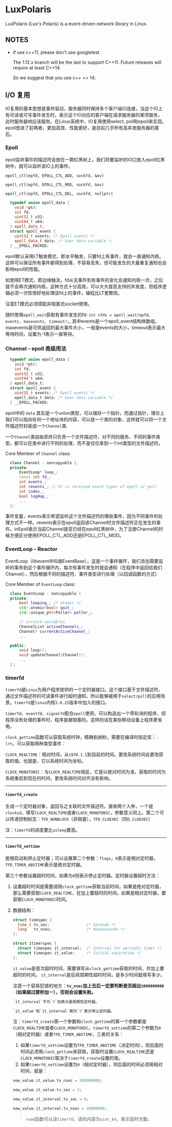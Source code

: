 # LuxPolaris

LuxPolaris (Lux's Polaris) is a event-driven network library in Linux.

## NOTES

- if use c++11, please don't use googletest.
  
  The 1.12.x branch will be the last to support C++11. Future releases will require at least C++14.
  
  So we suggest that you use c++ >= 14;

## I/O 复用

  IO复用的基本思想是事件驱动，服务器同时保持多个客户端IO连接，当这个IO上有可读或可写事件发生时，表示这个IO对应的客户端在请求服务器的某项服务，此时服务器响应该服务。在Linux系统中，IO复用使用select, poll和epoll来实现。epoll改进了前两者，更加高效、性能更好，是目前几乎所有高并发服务器的基石。

### Epoll

  epoll监听事件的描述符会放在一颗红黑树上，我们将要监听的IO口放入epoll红黑树中，就可以监听该IO上的事件。

  `epoll_ctl(epfd, EPOLL_CTL_ADD, sockfd, &ev)`

  `epoll_ctl(epfd, EPOLL_CTL_MOD, sockfd, &ev)`

  `epoll_ctl(epfd, EPOLL_CTL_DEL, sockfd, nullptr)`

  ```c++
    typedef union epoll_data {
      void *ptr;
      int fd;
      uint32_t u32;
      uint64_t u64;
    } epoll_data_t;
    struct epoll_event {
      uint32_t events; /* Epoll events */
      epoll_data_t data; /* User data variable */
    } __EPOLL_PACKED;
  ```

  epoll默认采用LT触发模式，即水平触发，只要fd上有事件，就会一直通知内核。这样可以保证所有事件都得到处理、不容易丢失，但可能发生的大量重复通知也会影响epoll的性能。
  
  如使用ET模式，即边缘触法，fd从无事件到有事件的变化会通知内核一次，之后就不会再次通知内核。这种方式十分高效，可以大大提高支持的并发度，但程序逻辑必须一次性很好地处理该fd上的事件，编程比LT更繁琐。
  
  注意ET模式必须搭配非阻塞式socket使用。

  随时使用`epoll_wait`获取有事件发生的fd: `int nfds = epoll_wait(epfd, events, maxevents, timeout);`, 其中events是一个epoll_event结构体数组，maxevents是可供返回的最大事件大小，一般是events的大小，timeout表示最大等待时间，设置为-1表示一直等待。

### Channel - epoll 高级用法

  ``` c
    typedef union epoll_data {
      void *ptr;
      int fd;
      uint32_t u32;
      uint64_t u64;
    } epoll_data_t;
    struct epoll_event {
      uint32_t events; /* Epoll events */
      epoll_data_t data; /* User data variable */
    } __EPOLL_PACKED;
  ```

  epoll中的 `data` 其实是一个union类型，可以储存一个指针。而通过指针，理论上我们可以指向任何一个地址块的内容，可以是一个类的对象，这样就可以将一个文件描述符封装成一个`Channel`类.
  
  一个`Channel`类自始至终只负责一个文件描述符，对不同的服务、不同的事件类型，都可以在类中进行不同的处理，而不是仅仅拿到一个int类型的文件描述符。

  Core Member of `Channel` class:
  
  ``` c++
    class Channel : noncopyable {
    private:
        EventLoop* loop_;
        const int fd_;
        int events_;
        int revents_; // It is received event types of epoll or poll
        int index_;
        bool logHup_;
        ...
    };
  ```

  事件变量，events表示希望监听这个文件描述符的哪些事件，因为不同事件的处理方式不一样。revents表示在epoll返回该Channel时文件描述符正在发生的事件。inEpoll表示当前Channel是否已经在epoll红黑树中，为了注册Channel的时候方便区分使用EPOLL_CTL_ADD还是EPOLL_CTL_MOD。

### EventLoop - Reactor

  EventLoop（libevent中叫做EventBase），这是一个事件循环，我们添加需要监听的事务到这个事件循环内，每次有事件发生时就会通知（在程序中返回给我们Channel），然后根据不同的描述符、事件类型进行处理（以回调函数的方式）

  Core Member of `EventLoop` class:
  
  ``` c++
    class EventLoop : noncopyable {
    private:
        bool looping_; /* atomic */
        std::atomic<bool> quit_;
        std::unique_ptr<Poller> poller_;

        // scratch variables
        ChannelList activeChannels_;
        Channel* currentActiveChannel_;
        ...

    public:
        void loop();
        void updateChannel(Channel*):
        ...
    }；
  ```

### timerfd

  `timerfd`是`Linux`为用户程序提供的一个定时器接口。这个接口基于文件描述符，通过文件描述符的可读事件进行超时通知，所以能够被用于`select/poll`的应用场景。`timerfd`是`linux`内核`2.6.25`版本中加入的接口。

  `timerfd`、`eventfd`、`signalfd`配合`epoll`使用，可以构造出一个零轮询的程序，但程序没有处理的事件时，程序是被阻塞的。这样的话在某些移动设备上程序更省电。

  `clock_gettime`函数可以获取系统时钟，精确到纳秒。需要在编译时指定库：`-lrt`。可以获取两种类型事件：

  `CLOCK_REALTIME`：相对时间，从`1970.1.1`到目前的时间。更改系统时间会更改获取的值。也就是，它以系统时间为坐标。

  `CLOCK_MONOTONIC`：与`CLOCK_REALTIME`相反，它是以绝对时间为准，获取的时间为系统重启到现在的时间，更改系统时间对齐没有影响。

  ---

#### `timerfd_create`

生成一个定时器对象，返回与之关联的文件描述符。接收两个入参，一个是`clockid`，填写`CLOCK_REALTIME`或者`CLOCK_MONOTONIC`，参数意义同上。第二个可以传递控制标志：`TFD_NONBLOCK`（非阻塞），`TFD_CLOEXEC`（同`O_CLOEXEC`）

注：`timerfd`的进度要比`usleep`要高。

  ---

#### `timerfd_settime`
  
能够启动和停止定时器；可以设置第二个参数：`flags`，`0`表示是相对定时器，`TFD_TIMER_ABSTIME`表示是绝对定时器。

第三个参数设置超时时间，如果为`0`则表示停止定时器。定时器设置超时方法：

1. 设置超时时间是需要调用`clock_gettime`获取当前时间，如果是绝对定时器，那么需要获取`CLOCK_REALTIME`，在加上要超时的时间。如果是相对定时器，要获取`CLOCK_MONOTONIC`时间。

1. 数据结构：

    ```c
    struct timespec {
      time_t tv_sec;                /* Seconds */
      long   tv_nsec;               /* Nanoseconds */
    };

    struct itimerspec {
      struct timespec it_interval;  /* Interval for periodic timer */
      struct timespec it_value;     /* Initial expiration */
    };
    ```

    `it_value`是首次超时时间，需要填写从`clock_gettime`获取的时间，并加上要超时的时间。 `it_interval`是后续周期性超时时间，是多少时间就填写多少。

    注意一个容易犯错的地方：**`tv_nsec`加上去后一定要判断是否超出`1000000000`（如果超过要秒加一），否则会设置失败。**

    ```c++
    `it_interval`不为`0`则表示是周期性定时器。

    `it_value`和`it_interval`都为`0`表示停止定时器。
    ```

    注：`timerfd_create`第一个参数和`clock_gettime`的第一个参数都是`CLOCK_REALTIME`或者`CLOCK_MONOTONIC`，`timerfd_settime`的第二个参数为`0`（相对定时器）或者`TFD_TIMER_ABSTIME`，三者的关系：

    1. 如果`timerfd_settime`设置为`TFD_TIMER_ABSTIME`（决定时间），则后面的时间必须用`clock_gettime`来获取，获取时设置`CLOCK_REALTIME`还是`CLOCK_MONOTONIC`取决于`timerfd_create`设置的值。
    2. 如果`timerfd_settime`设置为`0`（相对定时器），则后面的时间必须用相对时间，就是：

    ```c
    new_value.it_value.tv_nsec = 500000000;

    new_value.it_value.tv_sec = 3;

    new_value.it_interval.tv_sec = 0;

    new_value.it_interval.tv_nsec = 10000000;
    ```

    > `read`函数可以读`timerfd`，读的内容为`uint_64`，表示超时次数。
